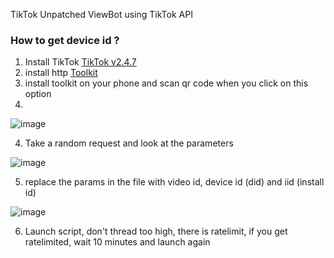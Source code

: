 TikTok Unpatched ViewBot using TikTok API 


### How to get device id ?
1) Install TikTok
[TikTok v2.4.7](https://apkfun.com/down_Tik-Tok-Tok.13358146.html)
2) install http
[Toolkit](https://httptoolkit.tech/)
3) install toolkit on your phone and scan qr code when you click on this option
4) 
![image](https://user-images.githubusercontent.com/98614666/181655676-a1fb2e7b-fd8a-49be-87f7-379410357836.png)

4) Take a random request and look at the parameters 


![image](https://user-images.githubusercontent.com/98614666/181656101-53be5a8d-1f17-4f29-861b-d48f01e5d635.png)

5) replace the params in the file with video id, device id (did) and iid (install id)

![image](https://user-images.githubusercontent.com/98614666/181656165-1d7cec9b-1331-431f-afba-7f8f901ec19e.png)

6) Launch script, don't thread too high, there is ratelimit, if you get ratelimited, wait 10 minutes and launch again
